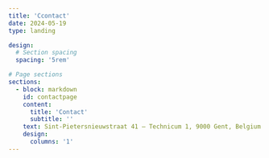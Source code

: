 ```yaml
---
title: 'Ccontact'
date: 2024-05-19
type: landing

design:
  # Section spacing
  spacing: '5rem'

# Page sections
sections: 
  - block: markdown
    id: contactpage
    content:
      title: 'Contact'
      subtitle: ''
    text: Sint-Pietersnieuwstraat 41 – Technicum 1, 9000 Gent, Belgium.                                     
    design:
      columns: '1'        
---
```

